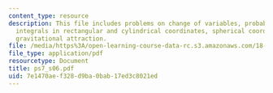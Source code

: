 ```yaml
---
content_type: resource
description: This file includes problems on change of variables, probability, triple
  integrals in rectangular and cylindrical coordinates, spherical coordinates, and
  gravitational attraction.
file: /media/https%3A/open-learning-course-data-rc.s3.amazonaws.com/18-02-multivariable-calculus-spring-2006/7e1470aef328d9ba0bab17ed3c8021ed_ps7_s06.pdf
file_type: application/pdf
resourcetype: Document
title: ps7_s06.pdf
uid: 7e1470ae-f328-d9ba-0bab-17ed3c8021ed
---
```

